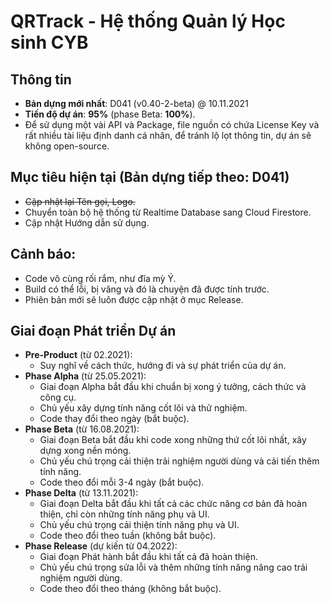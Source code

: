 # QRTrack - Hệ thống Quản lý Học sinh CYB

## Thông tin
- **Bản dựng mới nhất**: D041 (v0.40-2-beta) @ 10.11.2021
- **Tiến độ dự án**: **95%** (phase Beta: **100%**).
- Để sử dụng một vài API và Package, file nguồn có chứa License Key và rất nhiều tài liệu định danh cá nhân, để tránh lộ lọt thông tin, dự án sẽ không open-source.

## Mục tiêu hiện tại (Bản dựng tiếp theo: D041)
- ~~Cập nhật lại Tên gọi, Logo.~~
- Chuyển toàn bộ hệ thống từ Realtime Database sang Cloud Firestore.
- Cập nhật Hướng dẫn sử dụng.

## Cảnh báo:
- Code vô cùng rối rắm, như đĩa mỳ Ý.
- Build có thể lỗi, bị văng và đó là chuyện đã được tính trước.
- Phiên bản mới sẽ luôn được cập nhật ở mục Release.

## Giai đoạn Phát triển Dự án
* **Pre-Product** (từ 02.2021): 
  - Suy nghĩ về cách thức, hướng đi và sự phát triển của dự án.
* **Phase Alpha** (từ 25.05.2021): 
  - Giai đoạn Alpha bắt đầu khi chuẩn bị xong ý tưởng, cách thức và công cụ. 
  - Chủ yếu xây dựng tính năng cốt lõi và thử nghiệm. 
  - Code thay đổi theo ngày (bắt buộc).
* **Phase Beta** (từ 16.08.2021):
  - Giai đoạn Beta bắt đầu khi code xong những thứ cốt lõi nhất, xây dựng xong nền móng.
  - Chủ yếu chú trọng cải thiện trải nghiệm người dùng và cải tiến thêm tính năng.
  - Code theo đổi mỗi 3-4 ngày (bắt buộc).
* **Phase Delta** (từ 13.11.2021): 
  - Giai đoạn Delta bắt đầu khi tất cả các chức năng cơ bản đã hoàn thiện, chỉ còn những tính năng phụ và UI.
  - Chủ yếu chú trọng cải thiện tính năng phụ và UI.
  - Code theo đổi theo tuần (không bắt buộc).
* **Phase Release** (dự kiến từ 04.2022):
  - Giai đoạn Phát hành bắt đầu khi tất cả đã hoàn thiện.
  - Chủ yếu chú trọng sửa lỗi và thêm những tính năng nâng cao trải nghiệm người dùng.
  - Code theo đổi theo tháng (không bắt buộc).
